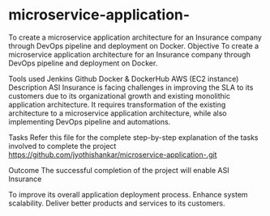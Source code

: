 # microservice-application-
To create a microservice application architecture for an Insurance company through DevOps pipeline and deployment on Docker.
Objective
   To create a microservice application architecture for an Insurance company through DevOps pipeline and deployment on Docker.

Tools used
Jenkins
Github
Docker & DockerHub
AWS (EC2 instance)
Description
   ASI Insurance is facing challenges in improving the SLA to its customers due to its organizational growth and existing monolithic application architecture. It requires transformation of the existing architecture to a microservice application architecture, while also implementing DevOps pipeline and automations.

Tasks
    Refer this file for the complete step-by-step explanation of the tasks involved to complete the project
    https://github.com/jyothishankar/microservice-application-.git

Outcome
    The successful completion of the project will enable ASI Insurance

To improve its overall application deployment process.
Enhance system scalability.
Deliver better products and services to its customers.
